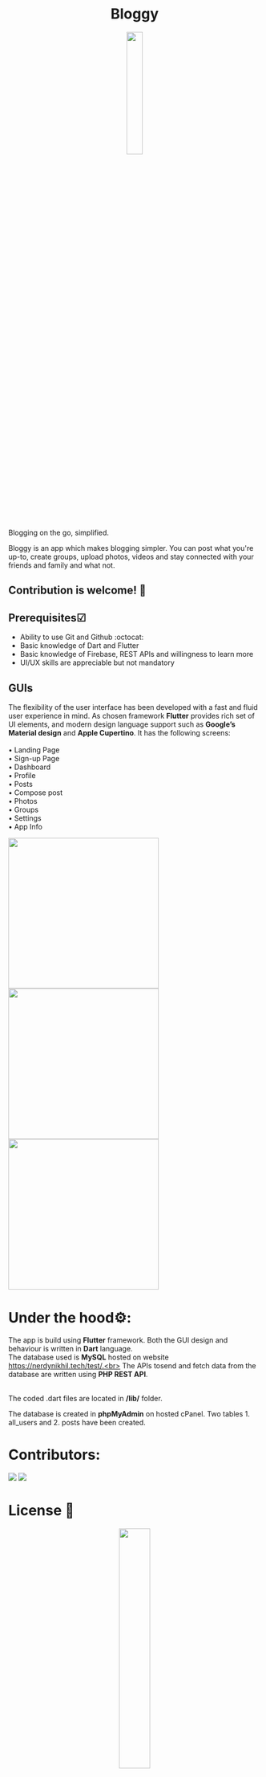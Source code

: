<h1 align="center"><b>Bloggy</b></h1>

<p align="center"><img width=25% src="https://github.com/nerdynikhil/bloggy/blob/master/images/logo.png"></p>

Blogging on the go, simplified.

Bloggy is an app which makes blogging simpler. You can post what you're up-to, create groups, upload photos, videos and stay connected with your friends and family and what not.


## Contribution is welcome! 🎉


## Prerequisites☑
- Ability to use Git and Github :octocat:
- Basic knowledge of Dart and Flutter
- Basic knowledge of Firebase, REST APIs and willingness to learn more
- UI/UX skills are appreciable but not mandatory


## GUIs

The flexibility of the user interface has been developed with a fast and fluid user experience in mind.
As chosen framework <strong>Flutter</strong> provides rich set of UI elements, and modern design language support
such as <strong>Google’s Material design</strong> and <strong>Apple Cupertino</strong>. It has the following screens: <br><br>
• Landing Page<br>
• Sign-up Page<br>
• Dashboard<br>
• Profile<br>
• Posts<br>
• Compose post<br>
• Photos<br>
• Groups<br>
• Settings<br>
• App Info<br>

<div class="row">
  <div class="column">
    <img src="https://github.com/nerdynikhil/bloggy/blob/master/Screenshots/Screenshot%20(1).png"  width="300">
  </div>
  <div class="column">
    <img src="https://github.com/nerdynikhil/bloggy/blob/master/Screenshots/Screenshot%20(2).png"  width="300">
  </div
  <div class="column">
    <img src="https://github.com/nerdynikhil/bloggy/blob/master/Screenshots/Screenshot%20(3).png"  width="300">
  </div>
</div>

# Under the hood⚙️: 
The app is build using <strong> Flutter</strong> framework. Both the GUI design and behaviour is written in
<strong>Dart</strong> language.<br>
The database used is <strong>MySQL</strong> hosted on website https://nerdynikhil.tech/test/.<br>
The APIs tosend and fetch data from the database are written using <strong>PHP REST API</strong>.<br><br>

The coded .dart files are located in <strong>/lib/</strong> folder.<br>

The database is created in <strong>phpMyAdmin</strong> on hosted cPanel.
Two tables 1. all_users and 2. posts have been created.

# Contributors: 
[![](https://github.com/nerdynikhil.png?size=50)](https://github.com/nerdynikhil)
[![](https://github.com/eliasreis54.png?size=50)](https://github.com/eliasreis54)

# License 📝
<p align="center"><img width=35% src="https://media.giphy.com/media/xUPGcJGy8I928yIlAQ/giphy.gif"></p>


# Available on Google Play
<a href="https://play.google.com/store/apps/details?id=tech.nerdynikhil.bloggy&hl=en_IN"><img width=20% src="https://lh3.googleusercontent.com/cjsqrWQKJQp9RFO7-hJ9AfpKzbUb_Y84vXfjlP0iRHBvladwAfXih984olktDhPnFqyZ0nu9A5jvFwOEQPXzv7hr3ce3QVsLN8kQ2Ao=s0"></p>


